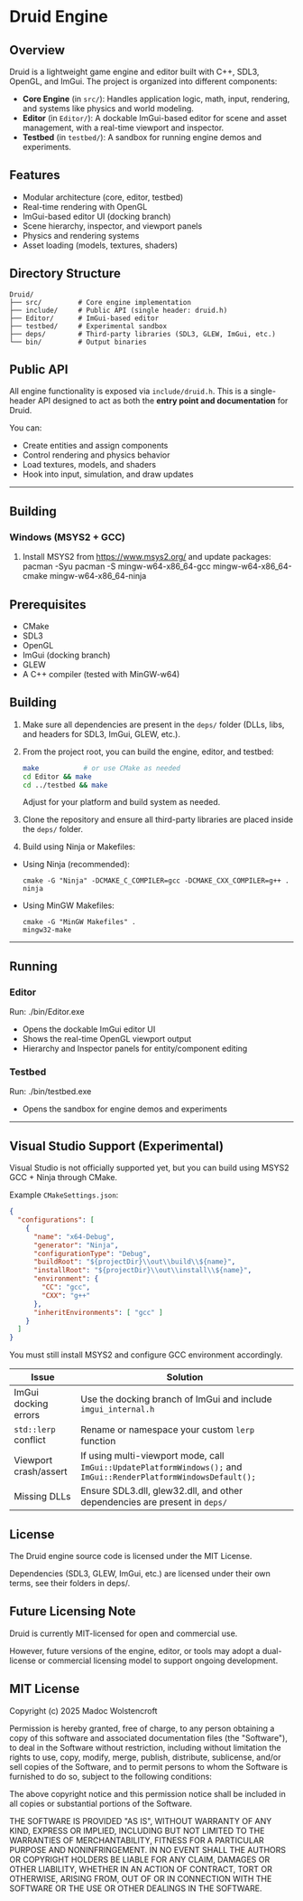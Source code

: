 # Druid Engine

## Overview
Druid is a lightweight game engine and editor built with C++, SDL3, OpenGL, and ImGui. The project is organized into different components:
- **Core Engine** (in `src/`): Handles application logic, math, input, rendering, and systems like physics and world modeling.
- **Editor** (in `Editor/`): A dockable ImGui-based editor for scene and asset management, with a real-time viewport and inspector.
- **Testbed** (in `testbed/`): A sandbox for running engine demos and experiments.

## Features
- Modular architecture (core, editor, testbed)
- Real-time rendering with OpenGL
- ImGui-based editor UI (docking branch)
- Scene hierarchy, inspector, and viewport panels
- Physics and rendering systems
- Asset loading (models, textures, shaders)

## Directory Structure
```
Druid/
├── src/         # Core engine implementation
├── include/     # Public API (single header: druid.h)
├── Editor/      # ImGui-based editor
├── testbed/     # Experimental sandbox
├── deps/        # Third-party libraries (SDL3, GLEW, ImGui, etc.)
└── bin/         # Output binaries

```

## Public API

All engine functionality is exposed via `include/druid.h`. This is a single-header API designed to act as both the **entry point and documentation** for Druid.

You can:

- Create entities and assign components
- Control rendering and physics behavior
- Load textures, models, and shaders
- Hook into input, simulation, and draw updates

---

## Building

### Windows (MSYS2 + GCC)

1. Install MSYS2 from https://www.msys2.org/ and update packages:
   pacman -Syu
   pacman -S mingw-w64-x86_64-gcc mingw-w64-x86_64-cmake mingw-w64-x86_64-ninja

## Prerequisites
- CMake
- SDL3
- OpenGL
- ImGui (docking branch)
- GLEW
- A C++ compiler (tested with MinGW-w64)

## Building
1. Make sure all dependencies are present in the `deps/` folder (DLLs, libs, and headers for SDL3, ImGui, GLEW, etc.).
2. From the project root, you can build the engine, editor, and testbed:
   ```sh
   make           # or use CMake as needed
   cd Editor && make
   cd ../testbed && make
   ```
   Adjust for your platform and build system as needed.

2. Clone the repository and ensure all third-party libraries are placed inside the `deps/` folder.

3. Build using Ninja or Makefiles:

- Using Ninja (recommended):

  ```
  cmake -G "Ninja" -DCMAKE_C_COMPILER=gcc -DCMAKE_CXX_COMPILER=g++ .
  ninja
  ```

- Using MinGW Makefiles:

  ```
  cmake -G "MinGW Makefiles" .
  mingw32-make
  ```

---

## Running

### Editor

Run:
./bin/Editor.exe
- Opens the dockable ImGui editor UI
- Shows the real-time OpenGL viewport output
- Hierarchy and Inspector panels for entity/component editing

### Testbed

Run:
./bin/testbed.exe


- Opens the sandbox for engine demos and experiments

---

## Visual Studio Support (Experimental)

Visual Studio is not officially supported yet, but you can build using MSYS2 GCC + Ninja through CMake.

Example `CMakeSettings.json`:

```json
{
  "configurations": [
    {
      "name": "x64-Debug",
      "generator": "Ninja",
      "configurationType": "Debug",
      "buildRoot": "${projectDir}\\out\\build\\${name}",
      "installRoot": "${projectDir}\\out\\install\\${name}",
      "environment": {
        "CC": "gcc",
        "CXX": "g++"
      },
      "inheritEnvironments": [ "gcc" ]
    }
  ]
}
```
You must still install MSYS2 and configure GCC environment accordingly.


| Issue                 | Solution                                                                                                          |
|-----------------------|-------------------------------------------------------------------------------------------------------------------|
| ImGui docking errors  | Use the docking branch of ImGui and include `imgui_internal.h`                                                    |
| `std::lerp` conflict  | Rename or namespace your custom `lerp` function                                                                   |
| Viewport crash/assert | If using multi-viewport mode, call `ImGui::UpdatePlatformWindows();` and `ImGui::RenderPlatformWindowsDefault();` |
| Missing DLLs          | Ensure SDL3.dll, glew32.dll, and other dependencies are present in `deps/`                                        |


## License
The Druid engine source code is licensed under the MIT License.

Dependencies (SDL3, GLEW, ImGui, etc.) are licensed under their own terms, see their folders in deps/.
## Future Licensing Note
Druid is currently MIT-licensed for open and commercial use.

However, future versions of the engine, editor, or tools may adopt a dual-license or commercial licensing model to support ongoing development.

## MIT License
Copyright (c) 2025 Madoc Wolstencroft

Permission is hereby granted, free of charge, to any person obtaining a copy
of this software and associated documentation files (the "Software"), to deal
in the Software without restriction, including without limitation the rights
to use, copy, modify, merge, publish, distribute, sublicense, and/or sell
copies of the Software, and to permit persons to whom the Software is
furnished to do so, subject to the following conditions:

The above copyright notice and this permission notice shall be included in
all copies or substantial portions of the Software.

THE SOFTWARE IS PROVIDED "AS IS", WITHOUT WARRANTY OF ANY KIND, EXPRESS OR
IMPLIED, INCLUDING BUT NOT LIMITED TO THE WARRANTIES OF MERCHANTABILITY,
FITNESS FOR A PARTICULAR PURPOSE AND NONINFRINGEMENT. IN NO EVENT SHALL THE
AUTHORS OR COPYRIGHT HOLDERS BE LIABLE FOR ANY CLAIM, DAMAGES OR OTHER
LIABILITY, WHETHER IN AN ACTION OF CONTRACT, TORT OR OTHERWISE, ARISING FROM,
OUT OF OR IN CONNECTION WITH THE SOFTWARE OR THE USE OR OTHER DEALINGS IN
THE SOFTWARE.